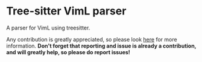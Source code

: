 # Tree-sitter VimL parser

A parser for VimL using treesitter.

Any contribution is greatly appreciated, so please look [here](CONTRIBUTING.md) for more information.
__Don't forget that reporting and issue is already a contribution, and will greatly help, so please do report issues!__
